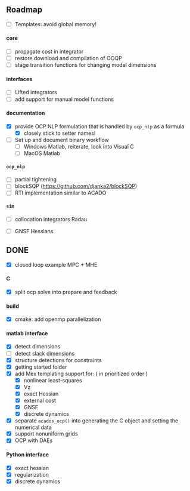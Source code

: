 ## Roadmap
- [ ] Templates: avoid global memory!

#### core
- [ ] propagate cost in integrator
- [ ] restore download and compilation of OOQP
- [ ] stage transition functions for changing model dimensions

#### interfaces
- [ ] Lifted integrators
- [ ] add support for manual model functions

#### documentation
- [x] provide OCP NLP formulation that is handled by `ocp_nlp` as a formula
    - [x] closely stick to setter names!
- [ ] Set up and document binary workflow
    - [ ] Windows Matlab, reiterate, look into Visual C
    - [ ] MacOS Matlab

#### `ocp_nlp`
- [ ] partial tightening <!-- - [ ] HPNMPC (what?!) -->
- [ ] blockSQP (https://github.com/djanka2/blockSQP)
- [ ] RTI implementation similar to ACADO

#### `sim`
- [ ] collocation integrators Radau
- [ ] GNSF Hessians



## DONE
- [x] closed loop example MPC + MHE

#### C
- [x] split ocp solve into prepare and feedback

#### build
- [x] cmake: add openmp parallelization

#### matlab interface
- [x] detect dimensions
- [ ] detect slack dimensions
- [x] structure detections for constraints
- [x] getting started folder
- [x] add Mex templating support for: ( in prioritized order )
    - [x] nonlinear least-squares
    - [x] Vz
    - [x] exact Hessian
    - [x] external cost
    - [x] GNSF
    - [x] discrete dynamics
- [x] separate `acados_ocp()` into generating the C object and setting the numerical data
- [x] support nonuniform grids
- [x] OCP with DAEs

#### Python interface
- [x] exact hessian
- [x] regularization
- [x] discrete dynamics
